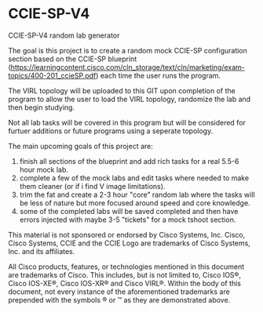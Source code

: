 # CCIE-SP-V4
CCIE-SP-V4 random lab generator

The goal is this project is to create a random mock CCIE-SP configuration section based on the CCIE-SP blueprint (https://learningcontent.cisco.com/cln_storage/text/cln/marketing/exam-topics/400-201_ccieSP.pdf) each time the user runs the program.

The VIRL topology will be uploaded to this GIT upon completion of the program to allow the user to load the VIRL topology, randomize the lab and then begin studying.

Not all lab tasks will be covered in this program but will be considered for furtuer additions or future programs using a seperate topology.

The main upcoming goals of this project are:

1. finish all sections of the blueprint and add rich tasks for a real 5.5-6 hour mock lab.
2. complete a few of the mock labs and edit tasks where needed to make them cleaner (or if i find V image limitations).
3. trim the fat and create a 2-3 hour "core" random lab where the tasks will be less of nature but more focused around speed and core knowledge.
4. some of the completed labs will be saved completed and then have errors injected with maybe 3-5 "tickets" for a mock tshoot section.

This material is not sponsored or endorsed by Cisco Systems, Inc. Cisco, Cisco Systems, CCIE and the CCIE Logo are trademarks of Cisco Systems, Inc. and its affiliates.

All Cisco products, features, or technologies mentioned in this document are trademarks of Cisco. This includes, but is not limited to, Cisco IOS®, Cisco IOS-XE®, Cisco IOS-XR® and Cisco VIRL®. Within the body of this document, not every instance of the aforementioned trademarks are prepended with the symbols ® or ™ as they are demonstrated above.

